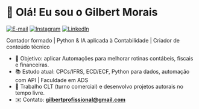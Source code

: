 # 👋 Olá! Eu sou o Gilbert Morais

[![E-mail](https://img.shields.io/badge/M%20E--MAIL-D14836?style=for-the-badge&logo=gmail&logoColor=white)](mailto:gilbertprofissional@gmail.com)
[![Instagram](https://img.shields.io/badge/INSTAGRAM-E4405F?style=for-the-badge&logo=instagram&logoColor=white)](https://instagram.com/gilbert.txt_)
[![LinkedIn](https://img.shields.io/badge/LINKEDIN-0077B5?style=for-the-badge&logo=linkedin&logoColor=white)](https://www.linkedin.com/in/gilbert-morais-998497232?utm_source=share&utm_campaign=share_via&utm_content=profile&utm_medium=android_app)

Contador  formado | Python & IA aplicada à Contabilidade | Criador de conteúdo técnico

- 🎯 Objetivo: aplicar Automações  para melhorar rotinas contábeis, fiscais e financeiras.
- 📚 Estudo atual: CPCs/IFRS, ECD/ECF, Python para dados, automação com API | Faculdade em ADS
- 💼 Trabalho CLT (turno comercial) e desenvolvo projetos autorais no tempo livre.
- ✉️ Contato: **gilbertprofissional@gmail.com**
